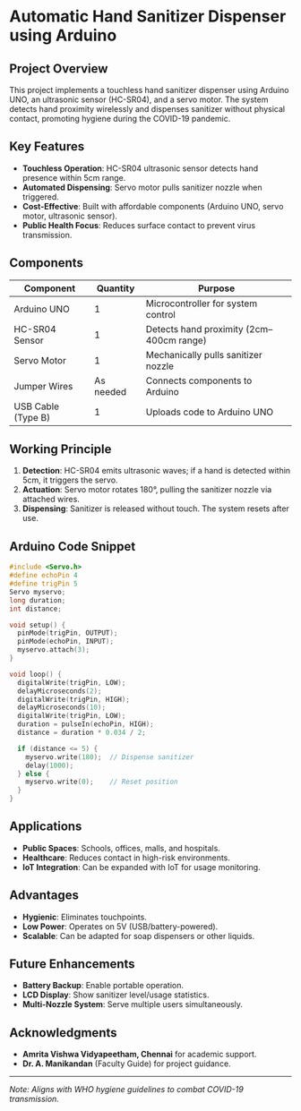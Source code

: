 # Automatic Hand Sanitizer Dispenser using Arduino  

## Project Overview  
This project implements a touchless hand sanitizer dispenser using Arduino UNO, an ultrasonic sensor (HC-SR04), and a servo motor. The system detects hand proximity wirelessly and dispenses sanitizer without physical contact, promoting hygiene during the COVID-19 pandemic.  

## Key Features  
- **Touchless Operation**: HC-SR04 ultrasonic sensor detects hand presence within 5cm range.  
- **Automated Dispensing**: Servo motor pulls sanitizer nozzle when triggered.  
- **Cost-Effective**: Built with affordable components (Arduino UNO, servo motor, ultrasonic sensor).  
- **Public Health Focus**: Reduces surface contact to prevent virus transmission.  

## Components  
| Component         | Quantity | Purpose                                  |  
|-------------------|----------|------------------------------------------|  
| Arduino UNO       | 1        | Microcontroller for system control       |  
| HC-SR04 Sensor    | 1        | Detects hand proximity (2cm–400cm range) |  
| Servo Motor       | 1        | Mechanically pulls sanitizer nozzle      |  
| Jumper Wires      | As needed | Connects components to Arduino           |  
| USB Cable (Type B)| 1        | Uploads code to Arduino UNO              |  

## Working Principle  
1. **Detection**: HC-SR04 emits ultrasonic waves; if a hand is detected within 5cm, it triggers the servo.  
2. **Actuation**: Servo motor rotates 180°, pulling the sanitizer nozzle via attached wires.  
3. **Dispensing**: Sanitizer is released without touch. The system resets after use.  

## Arduino Code Snippet  
```cpp  
#include <Servo.h>  
#define echoPin 4  
#define trigPin 5  
Servo myservo;  
long duration;  
int distance;  

void setup() {  
  pinMode(trigPin, OUTPUT);  
  pinMode(echoPin, INPUT);  
  myservo.attach(3);  
}  

void loop() {  
  digitalWrite(trigPin, LOW);  
  delayMicroseconds(2);  
  digitalWrite(trigPin, HIGH);  
  delayMicroseconds(10);  
  digitalWrite(trigPin, LOW);  
  duration = pulseIn(echoPin, HIGH);  
  distance = duration * 0.034 / 2;  

  if (distance <= 5) {  
    myservo.write(180);  // Dispense sanitizer  
    delay(1000);  
  } else {  
    myservo.write(0);    // Reset position  
  }  
}  
```  

## Applications  
- **Public Spaces**: Schools, offices, malls, and hospitals.  
- **Healthcare**: Reduces contact in high-risk environments.  
- **IoT Integration**: Can be expanded with IoT for usage monitoring.  

## Advantages  
- **Hygienic**: Eliminates touchpoints.  
- **Low Power**: Operates on 5V (USB/battery-powered).  
- **Scalable**: Can be adapted for soap dispensers or other liquids.  

## Future Enhancements  
- **Battery Backup**: Enable portable operation.  
- **LCD Display**: Show sanitizer level/usage statistics.  
- **Multi-Nozzle System**: Serve multiple users simultaneously.  

## Acknowledgments  
- **Amrita Vishwa Vidyapeetham, Chennai** for academic support.  
- **Dr. A. Manikandan** (Faculty Guide) for project guidance.  

---  
*Note: Aligns with WHO hygiene guidelines to combat COVID-19 transmission.*
